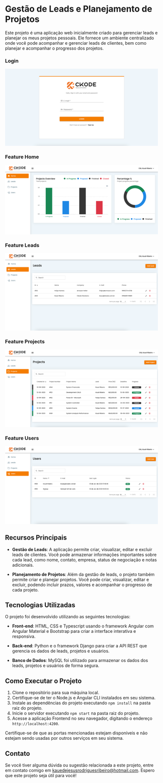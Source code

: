 # Gestão de Leads e Planejamento de Projetos

Este projeto é uma aplicação web inicialmente criado para gerenciar leads e planejar os meus projetos pessoais. Ele fornece um ambiente centralizado onde você pode acompanhar e gerenciar leads de clientes, bem como planejar e acompanhar o progresso dos projetos.

### Login 
![img_4.png](image-readme/img_4.png)

### Feature Home
![img.png](image-readme/img.png)

### Feature Leads
![img_2.png](image-readme/img_2.png)

### Feature Projects
![img_1.png](image-readme/img_1.png)

### Feature Users
![img_3.png](image-readme/img_3.png)

## Recursos Principais

- **Gestão de Leads**: A aplicação permite criar, visualizar, editar e excluir leads de clientes. Você pode armazenar informações importantes sobre cada lead, como nome, contato, empresa, status de negociação e notas adicionais.

- **Planejamento de Projetos**: Além da gestão de leads, o projeto também permite criar e planejar projetos. Você pode criar, visualizar, editar e excluir, podendo incluir prazos, valores e acompanhar o progresso de cada projeto.

## Tecnologias Utilizadas

O projeto foi desenvolvido utilizando as seguintes tecnologias:

- **Front-end**: HTML, CSS e Typescript usando o framework Angular com Angular Material e Bootstrap para criar a interface interativa e responsiva.

- **Back-end**: Python e o framework Django para criar a API REST que gerencia os dados de leads, projetos e usuários.

- **Banco de Dados**: MySQL foi utilizado para armazenar os dados dos leads, projetos e usuários de forma segura.

## Como Executar o Projeto

1. Clone o repositório para sua máquina local.
2. Certifique-se de ter o Node.js e Angular CLI instalados em seu sistema.
3. Instale as dependências do projeto executando `npm install` na pasta raiz do projeto.
4. Inicie o servidor executando `npm start` na pasta raiz do projeto.
5. Acesse a aplicação Frontend no seu navegador, digitando o endereço `http://localhost:4200`.

Certifique-se de que as portas mencionadas estejam disponíveis e não estejam sendo usadas por outros serviços em seu sistema.

## Contato

Se você tiver alguma dúvida ou sugestão relacionada a este projeto, entre em contato comigo em [kauedejesusrodriguesribeiro@hotmail.com](mailto:kauedejesusrodriguesribeiro@hotmail.com). Espero que este projeto seja útil para você!



